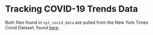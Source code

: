 # Tracking COVID-19 Trends Data

Both files found in `nyt_covid_data` are pulled from the New York Times Covid Dataset, found [here](https://github.com/nytimes/covid-19-data). 
